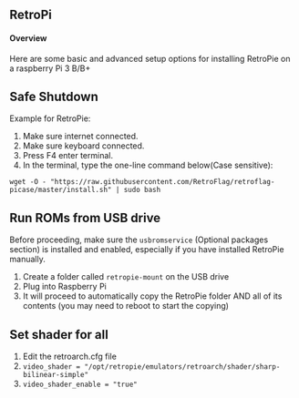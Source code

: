 ## RetroPi 

#### Overview
Here are some basic and advanced setup options for installing RetroPie on a raspberry Pi 3 B/B+

## Safe Shutdown
Example for RetroPie:

1. Make sure internet connected.
2. Make sure keyboard connected.
3. Press F4 enter terminal.
4. In the terminal, type the one-line command below(Case sensitive):

`wget -O - "https://raw.githubusercontent.com/RetroFlag/retroflag-picase/master/install.sh" | sudo bash`

## Run ROMs from USB drive
Before proceeding, make sure the `usbromservice` (Optional packages section) is installed and enabled, especially if you have installed RetroPie manually.

1. Create a folder called `retropie-mount` on the USB drive
2. Plug into Raspberry Pi
3. It will proceed to automatically copy the RetroPie folder AND all of its contents (you may need to reboot to start the copying)

## Set shader for all 
1. Edit the retroarch.cfg file
2. `video_shader = "/opt/retropie/emulators/retroarch/shader/sharp-bilinear-simple"`
3. `video_shader_enable = "true"`
